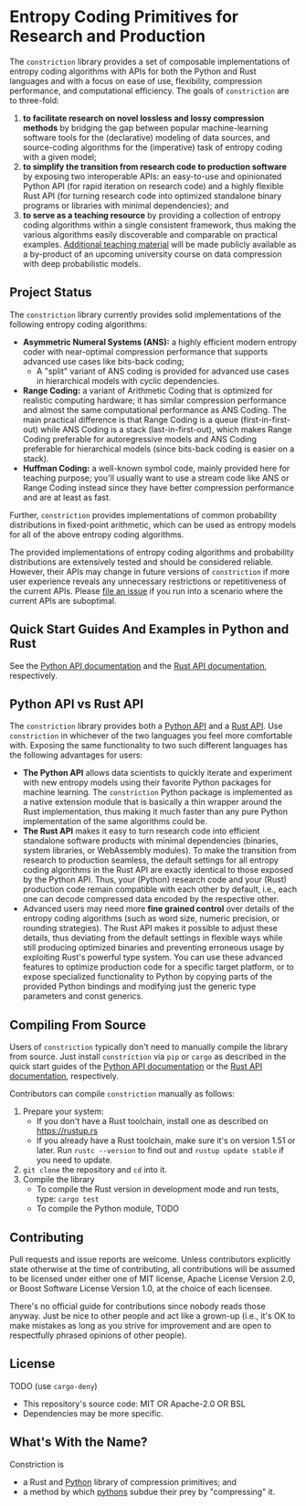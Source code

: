 # Entropy Coding Primitives for Research and Production

The `constriction` library provides a set of composable implementations of entropy coding
algorithms with APIs for both the Python and Rust languages and with a focus on ease of use,
flexibility, compression performance, and computational efficiency. The goals of
`constriction` are to three-fold:

1. **to facilitate research on novel lossless and lossy compression methods** by bridging
   the gap between popular machine-learning software tools for the (declarative) modeling of
   data sources, and source-coding algorithms for the (imperative) task of entropy coding
   with a given model;
2. **to simplify the transition from research code to production software** by exposing two
   interoperable APIs: an easy-to-use and opinionated Python API (for rapid iteration on
   research code) and a highly flexible Rust API (for turning research code into optimized
   standalone binary programs or libraries with minimal dependencies); and
3. **to serve as a teaching resource** by providing a collection of entropy coding
   algorithms within a single consistent framework, thus making the various algorithms
   easily discoverable and comparable on practical examples. [Additional teaching
   material](https://robamler.github.io/teaching/compress21/) will be made publicly
   available as a by-product of an upcoming university course on data compression with deep
   probabilistic models.

## Project Status

The `constriction` library currently provides solid implementations of the following entropy
coding algorithms:

- **Asymmetric Numeral Systems (ANS):** a highly efficient modern entropy coder with
  near-optimal compression performance that supports advanced use cases like bits-back
  coding;
  - A "split" variant of ANS coding is provided for advanced use cases in hierarchical
    models with cyclic dependencies.
- **Range Coding:** a variant of Arithmetic Coding that is optimized for realistic computing
  hardware; it has similar compression performance and almost the same computational
  performance as ANS Coding. The main practical difference is that Range Coding is a queue
  (first-in-first-out) while ANS Coding is a stack (last-in-first-out), which makes Range
  Coding preferable for autoregressive models and ANS Coding preferable for hierarchical
  models (since bits-back coding is easier on a stack).
- **Huffman Coding:** a well-known symbol code, mainly provided here for teaching purpose;
  you'll usually want to use a stream code like ANS or Range Coding instead since they have
  better compression performance and are at least as fast.

Further, `constriction` provides implementations of common probability distributions in
fixed-point arithmetic, which can be used as entropy models for all of the above entropy
coding algorithms.

The provided implementations of entropy coding algorithms and probability distributions are
extensively tested and should be considered reliable. However, their APIs may change in
future versions of `constriction` if more user experience reveals any unnecessary
restrictions or repetitiveness of the current APIs. Please [file an
issue](https://github.com/bamler-lab/constriction/issues) if you run into a scenario where
the current APIs are suboptimal.

## Quick Start Guides And Examples in Python and Rust

See the [Python API documentation](https://bamler-lab.github.io/constriction/apidoc/python/)
and the [Rust API documentation](https://bamler-lab.github.io/constriction/apidoc/rust/),
respectively.

## Python API vs Rust API

The `constriction` library provides both a [Python
API](https://bamler-lab.github.io/constriction/apidoc/python/) and a [Rust
API](https://bamler-lab.github.io/constriction/apidoc/rust/). Use `constriction` in
whichever of the two languages you feel more comfortable with. Exposing the same
functionality to two such different languages has the following advantages for users:

- **The Python API** allows data scientists to quickly iterate and experiment with new
  entropy models using their favorite Python packages for machine learning. The
  `constriction` Python package is implemented as a native extension module that is
  basically a thin wrapper around the Rust implementation, thus making it much faster than
  any pure Python implementation of the same algorithms could be.
- **The Rust API** makes it easy to turn research code into efficient standalone software
  products with minimal dependencies (binaries, system libraries, or WebAssembly modules).
  To make the transition from research to production seamless, the default settings for all
  entropy coding algorithms in the Rust API are exactly identical to those exposed by the
  Python API. Thus, your (Python) research code and your (Rust) production code remain
  compatible with each other by default, i.e., each one can decode compressed data encoded
  by the respective other.
- Advanced users may need more **fine grained control** over details of the entropy coding
  algorithms (such as word size, numeric precision, or rounding strategies). The Rust API
  makes it possible to adjust these details, thus deviating from the default settings in
  flexible ways while still producing optimized binaries and preventing erroneous usage by
  exploiting Rust's powerful type system. You can use these advanced features to optimize
  production code for a specific target platform, or to expose specialized functionality to
  Python by copying parts of the provided Python bindings and modifying just the generic
  type parameters and const generics.

## Compiling From Source

Users of `constriction` typically don't need to manually compile the library from source.
Just install `constriction` via `pip` or `cargo` as described in the quick start guides of
the [Python API documentation](https://bamler-lab.github.io/constriction/apidoc/python/) or
the [Rust API documentation](https://bamler-lab.github.io/constriction/apidoc/rust/),
respectively.

Contributors can compile `constriction` manually as follows:

1. Prepare your system:
   - If you don't have a Rust toolchain, install one as described on <https://rustup.rs>
   - If you already have a Rust toolchain, make sure it's on version 1.51 or later. Run
     `rustc --version` to find out and `rustup update stable` if you need to update.
2. `git clone` the repository and `cd` into it.
3. Compile the library
   - To compile the Rust version in development mode and run tests, type: `cargo test`
   - To compile the Python module, TODO

## Contributing

Pull requests and issue reports are welcome. Unless contributors explicitly state otherwise
at the time of contributing, all contributions will be assumed to be licensed under either
one of MIT license, Apache License Version 2.0, or Boost Software License Version 1.0, at
the choice of each licensee.

There's no official guide for contributions since nobody reads those anyway. Just be nice to
other people and act like a grown-up (i.e., it's OK to make mistakes as long as you strive
for improvement and are open to respectfully phrased opinions of other people).

## License

TODO (use `cargo-deny`)

- This repository's source code: MIT OR Apache-2.0 OR BSL
- Dependencies may be more specific.

## What's With the Name?

Constriction is

- a Rust and [Python](https://en.wikipedia.org/wiki/Python_(programming_language)) library
  of compression primitives; and
- a method by which [pythons](https://en.wikipedia.org/wiki/Pythonidae) subdue their prey by
  "compressing" it.
